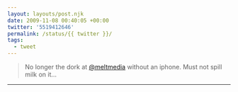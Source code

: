 ```yaml
---
layout: layouts/post.njk
date: 2009-11-08 00:40:05 +00:00
twitter: '5519412646'
permalink: /status/{{ twitter }}/
tags: 
  - tweet
---
```


> No longer the dork at [@meltmedia](https://twitter.com/meltmedia) without an iphone. Must not spill milk on it...

---

